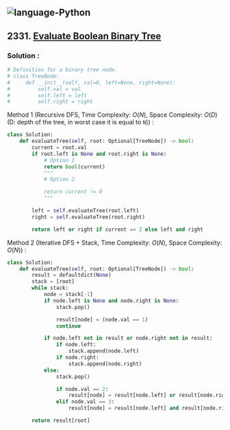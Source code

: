 ![language-Python](https://img.shields.io/badge/Python-ffd43b?style=for-the-badge&logo=PYTHON)
---

## 2331. [Evaluate Boolean Binary Tree](https://leetcode.com/problems/evaluate-boolean-binary-tree)

### Solution :

```python
# Definition for a binary tree node.
# class TreeNode:
#     def __init__(self, val=0, left=None, right=None):
#         self.val = val
#         self.left = left
#         self.right = right
```

Method 1 (Recursive DFS, Time Complexity: $O(N)$, Space Complexity: $O(D)$ (D: depth of the tree, in worst case it is equal to `N`)) :
```python
class Solution:
    def evaluateTree(self, root: Optional[TreeNode]) -> bool:
        current = root.val
        if root.left is None and root.right is None:
            # Option 1
            return bool(current)
            """
            # Option 2

            return current != 0
            """

        left = self.evaluateTree(root.left)
        right = self.evaluateTree(root.right)

        return left or right if current == 2 else left and right
```

Method 2 (Iterative DFS + Stack, Time Complexity: $O(N)$, Space Complexity: $O(N)$) :
```python
class Solution:
    def evaluateTree(self, root: Optional[TreeNode]) -> bool:
        result = defaultdict(None)
        stack = [root]
        while stack:
            node = stack[-1]
            if node.left is None and node.right is None:
                stack.pop()

                result[node] = (node.val == 1)
                continue

            if node.left not in result or node.right not in result:
                if node.left:
                    stack.append(node.left)
                if node.right:
                    stack.append(node.right)
            else:
                stack.pop()

                if node.val == 2:
                    result[node] = result[node.left] or result[node.right]
                elif node.val == 3:
                    result[node] = result[node.left] and result[node.right]

        return result[root]
```
